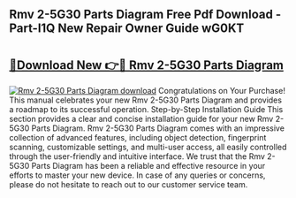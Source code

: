 ## Rmv 2-5G30 Parts Diagram Free Pdf Download - Part-I1Q New Repair Owner Guide wG0KT

# <h2><a href="http://dfscdu8.blite.top/?on=Rmv+2-5G30+Parts+Diagram">🔗Download New 👉🔴 Rmv 2-5G30 Parts Diagram</a></h2>

[![Rmv 2-5G30 Parts Diagram download](https://i.imgur.com/lujVjoI.png)](http://dfscdu8.blite.top/?on=Rmv+2-5G30+Parts+Diagram)
Congratulations on Your Purchase! This manual celebrates your new Rmv 2-5G30 Parts Diagram and provides a roadmap to its successful operation. Step-by-Step Installation Guide This section provides a clear and concise installation guide for your new Rmv 2-5G30 Parts Diagram. Rmv 2-5G30 Parts Diagram comes with an impressive collection of advanced features, including object detection, fingerprint scanning, customizable settings, and multi-user access, all easily controlled through the user-friendly and intuitive interface. We trust that the Rmv 2-5G30 Parts Diagram has been a reliable and effective resource in your efforts to master your new device. In case of any queries or concerns, please do not hesitate to reach out to our customer service team.
